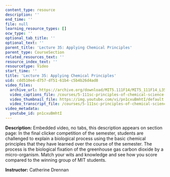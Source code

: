 ```yaml
---
content_type: resource
description: ''
end_time: ''
file: null
learning_resource_types: []
ocw_type: ''
optional_tab_title: ''
optional_text: ''
parent_title: 'Lecture 35: Applying Chemical Principles'
parent_type: CourseSection
related_resources_text: ''
resource_index_text: ''
resourcetype: Video
start_time: ''
title: 'Lecture 35: Applying Chemical Principles'
uid: cdd510e4-d757-df51-61b4-c5b4b26d4ad8
video_files:
  archive_url: https://archive.org/download/MIT5.111F14/MIT5_111F14_L35_300k.mp4
  video_captions_file: /courses/5-111sc-principles-of-chemical-science-fall-2014/0b90e7c27c285d6cbc5bd1bac5667a40_pn1cxuBmhtI.vtt
  video_thumbnail_file: https://img.youtube.com/vi/pn1cxuBmhtI/default.jpg
  video_transcript_file: /courses/5-111sc-principles-of-chemical-science-fall-2014/b334d2c9691a5b537f0cb7772e7e9c6b_pn1cxuBmhtI.pdf
video_metadata:
  youtube_id: pn1cxuBmhtI
---
```


**Description:** Embedded video, no tabs, this description appears on section page: In the final clicker competition of the semester, students are challenged to explain a biological process using the basic chemical principles that they have learned over the course of the semester. The process is the biological fixation of the greenhouse gas carbon dioxide by a micro-organism. Match your wits and knowledge and see how you score compared to the winning group of MIT students.

**Instructor:** Catherine Drennan



